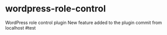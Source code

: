 # wordpress-role-control
WordPress role control plugin
New feature added to the plugin
commit from localhost
#test
